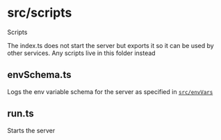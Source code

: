 # src/scripts

Scripts

The index.ts does not start the server but exports it so it can be used by other services.
Any scripts live in this folder instead

## envSchema.ts

Logs the env variable schema for the server as specified in [`src/envVars`](https://github.com/roninjin10/server-boilerplate/blob/master/src/Env.ts)

## run.ts

Starts the server
